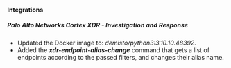 
#### Integrations

##### Palo Alto Networks Cortex XDR - Investigation and Response
- Updated the Docker image to: *demisto/python3:3.10.10.48392*.
- Added the ***xdr-endpoint-alias-change*** command that gets a list of endpoints according to the passed filters, and changes their alias name.